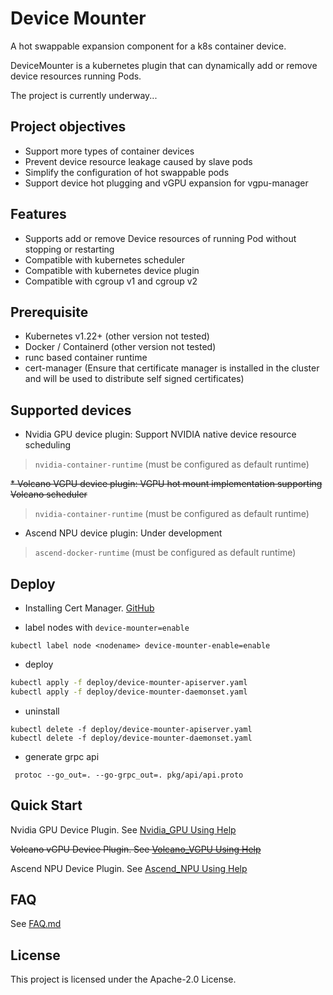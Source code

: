# Device Mounter

A hot swappable expansion component for a k8s container device.

DeviceMounter is a kubernetes plugin that can dynamically add or remove device resources running Pods.

The project is currently underway...

## Project objectives

* Support more types of container devices
* Prevent device resource leakage caused by slave pods
* Simplify the configuration of hot swappable pods
* Support device hot plugging and vGPU expansion for vgpu-manager

## Features

* Supports add or remove Device resources of running Pod without stopping or restarting
* Compatible with kubernetes scheduler
* Compatible with kubernetes device plugin
* Compatible with cgroup v1 and cgroup v2

## Prerequisite 

* Kubernetes v1.22+ (other version not tested)
* Docker / Containerd (other version not tested)
* runc based container runtime
* cert-manager (Ensure that certificate manager is installed in the cluster and will be used to distribute self signed certificates)

## Supported devices

* Nvidia GPU device plugin: Support NVIDIA native device resource scheduling
> `nvidia-container-runtime` (must be configured as default runtime)

~~* Volcano VGPU device plugin: VGPU hot mount implementation supporting Volcano scheduler~~
> `nvidia-container-runtime` (must be configured as default runtime)

* Ascend NPU device plugin: Under development
> `ascend-docker-runtime` (must be configured as default runtime)


## Deploy

* Installing Cert Manager. [GitHub](https://github.com/cert-manager/cert-manager)

* label nodes with `device-mounter=enable`

```shell
kubectl label node <nodename> device-mounter-enable=enable
```

* deploy

```bash
kubectl apply -f deploy/device-mounter-apiserver.yaml
kubectl apply -f deploy/device-mounter-daemonset.yaml
```

* uninstall

```shell
kubectl delete -f deploy/device-mounter-apiserver.yaml
kubectl delete -f deploy/device-mounter-daemonset.yaml
```

* generate grpc api

```shell
 protoc --go_out=. --go-grpc_out=. pkg/api/api.proto
```

## Quick Start

Nvidia GPU Device Plugin. See [Nvidia_GPU Using Help](docs/guide/NvidiaGPU.md)

~~Volcano vGPU Device Plugin. See [Volcano_VGPU Using Help](docs/guide/VolcanoVGPU.md)~~

Ascend NPU Device Plugin. See [Ascend_NPU Using Help](docs/guide/AscendNPU.md)

## FAQ

See  [FAQ.md](docs/guide/FAQ.md)

## License

This project is licensed under the Apache-2.0 License.
